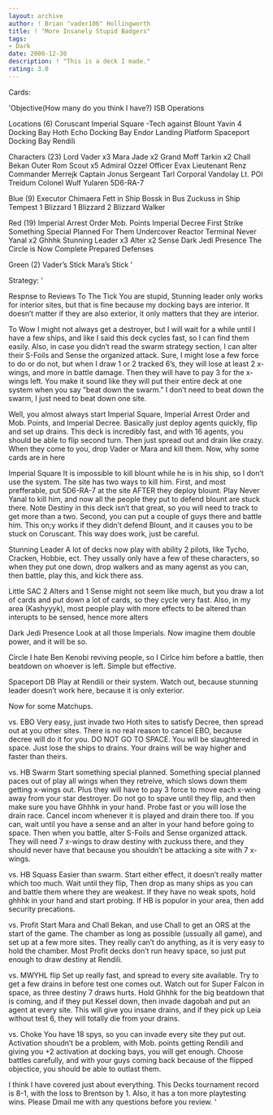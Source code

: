 ```yaml
---
layout: archive
author: ! Brian "vader106" Hollingworth
title: ! "More Insanely Stupid Badgers"
tags:
- Dark
date: 2000-12-30
description: ! "This is a deck I made."
rating: 3.0
---
```

Cards: 

'Objective(How many do you think I have?)
ISB Operations

Locations (6)
Coruscant Imperial Square -Tech against Blount
Yavin 4 Docking Bay
Hoth Echo Docking Bay
Endor Landing Platform
Spaceport Docking Bay
Rendili

Characters (23)
Lord Vader x3
Mara Jade x2
Grand Moff Tarkin x2
Chall Bekan
Outer Rom Scout x5
Admiral Ozzel
Officer Evax
Lieutenant Renz
Commander Merrejk
Captain Jonus
Sergeant Tarl
Corporal Vandolay
Lt. POl Treidum
Colonel Wulf Yularen
5D6-RA-7

Blue (9)
Executor
Chimaera
Fett in Ship
Bossk in Bus
Zuckuss in Ship
Tempest 1
Blizzard 1
Blizzard 2
Blizzard Walker

Red (19)
Imperial Arrest Order
Mob. Points
Imperial Decree
First Strike
Something Special Planned For Them
Undercover
Reactor Terminal
Never Yanal x2
Ghhhk
Stunning Leader x3
Alter x2
Sense
Dark Jedi Presence
The Circle is Now Complete
Prepared Defenses

Green (2)
Vader’s Stick
Mara’s Stick
'

Strategy: '

Respnse to Reviews
To The Tick You are stupid, Stunning leader only works for interior sites, but that is fine because my docking bays are interior. It doesn’t matter if they are also exterior, it only matters that they are interior.

To Wow I might not always get a destroyer, but I will wait for a while until I have a few ships, and like I said this deck cycles fast, so I can find them easily. Also, in case you didn’t read the swarm strategy section, I can alter their S-Foils and Sense the organized attack.  Sure, I might lose a few force to do or do not, but when I draw 1 or 2 tracked 6’s, they will lose at least 2 x-wings, and more in battle damage. Then they will have to pay 3 for the x-wings left. You make it sound like they will put their entire deck at one system when you say ”beat down the swarm.” I don’t need to beat down the swarm, I just need to beat down one site.

Well, you almost always start Imperial Square, Imperial Arrest Order and Mob. Points, and Imperial Decree. Basically just deploy agents quickly, flip and set up drains.  This deck is incredibly fast, and with 16 agents, you should be able to flip second turn.  Then just spread out and drain like crazy. When they come to you, drop Vader or Mara and kill them. Now, why some cards are in here

Imperial Square It is impossible to kill blount while he is in his ship, so I don’t use the system.  The site has two ways to kill him.	First, and most prefferable, put 5D6-RA-7 at the site AFTER they deploy blount. Play Never Yanal to kill him, and now all the people they put to defend blount are stuck there. Note Destiny in this deck isn’t that great, so you will need to track to get more than a two. Second, you can put a couple of guys there and battle him.  This on;y works if they didn’t defend Blount, and it causes you to be stuck on Coruscant.  This way does work, just be careful.

Stunning Leader A lot of decks now play with ability 2 pilots, like Tycho, Cracken, Hobbie, ect.  They ussally only have a few of these characters, so when they put one down, drop walkers and as many agenst as you can, then
battle, play this, and kick there ass.

Little SAC 2 Alters and 1 Sense might not seem like much, but you draw a lot of cards and put down a lot of cards, so they cycle very fast. Also, in my area (Kashyyyk), most people play with more effects to be altered than interupts to be sensed, hence more alters

Dark Jedi Presence Look at all those Imperials.  Now imagine them double power, and it will be so.

Circle I hate Ben Kenobi reviving people, so I Cirlce him before a battle, then beatdown on whoever is left. Simple but effective.

Spaceport DB Play at Rendili or their system.	Watch out, because stunning leader doesn’t work here, because it is only exterior.

Now for some Matchups.

vs. EBO Very easy, just invade two Hoth sites to satisfy Decree, then spread out at you other sites.  There is no real reason to cancel EBO, because decree will do it for you.  DO NOT GO TO SPACE.  You will be slaughtered in space. Just lose the ships to drains. Your drains will be way higher and faster than theirs.

vs. HB Swarm Start  something special planned. Something special planned paces out of play all wings when they retreive, which slows down them getting x-wings out. Plus they will have to pay 3 force to move each x-wing away from your star destroyer. Do not go to spave until they flip, and then make sure you have Ghhhk in your hand.	Probe fast or you will lose the  drain race.  Cancel incom whenever it is played and drain there too. If you can, wait until you have a sense and an alter in your hand before going to space. Then when you battle, alter S-Foils and Sense organized attack. They will need 7 x-wings to draw destiny with zuckuss there, and they should never have that because you shouldn’t be attacking a site with 7 x-wings.

vs. HB Squass Easier than swarm. Start either effect, it doesn’t really matter which too much. Wait until they flip, Then drop as many ships as you can and battle them where they are weakest.	If they have no weak spots, hold ghhhk in your hand and start probing. If HB is populor in your area, then add security precations.

vs. Profit Start Mara and Chall Bekan, and use Chall to get an ORS at the start of the game. The chamber as long as possible (ussually all game), and set up at a few more sites.  They really can’t do anything, as it is very easy to hold the chamber.  Most Profit decks don’t run heavy space, so just put enough to draw destiny at Rendili.

vs. MWYHL flip Set up really fast, and spread to every site available. Try to get a few drains in before test one comes out. Watch out for Super Falcon in space, as three destiny 7 draws hurts. Hold Ghhhk for the big beatdown that is coming, and if they put Kessel down, then invade dagobah and put an agent at every site.  This will give you insane drains, and if they pick up Leia without test 6, they will totally die from your drains.

vs. Choke You have 18 spys, so you can invade every site they put out.  Activation shoudn’t be a problem, with Mob. points getting Rendili and giving you +2 activation at docking bays, you will get enough.  Choose battles carefully, and with your guys coming back because of the flipped objectice, you should be able to outlast them.

I think I have covered just about everything. This Decks tournament record is 8-1, with the loss to Brentson by 1. Also, it has a ton more playtesting wins. Please Dmail me with any questions before you review.
'